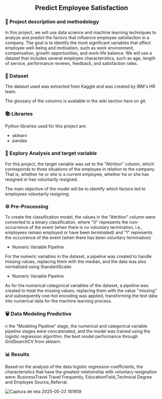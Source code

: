 
<h2 align="center"> Predict Employee Satisfaction </h2>

### 📌 Project description and methodology

In this project, we will use data science and machine learning techniques to analyze and predict the factors that influence employee satisfaction in a company. The goal is to identify the most significant variables that affect employee well-being and motivation, such as work environment, compensation, growth opportunities, and work-life balance. 
We will use a dataset that includes several employee characteristics, such as age, length of service, performance reviews, feedback, and satisfaction rates.

### 📜 Dataset

The dataset used was extracted from Kaggle and was created by IBM's HR team.

The glossary of the columns is available in the wiki section here on git.

### 📚 Libraries

Python libraries used for this project are:

- sklearn
- pandas

### 📍 Explory Analysis and target variable

For this project, the target variable was set to the "Attrition" column, which corresponds to three situations of the employee in relation to the company. That is, whether he or she is a current employee, whether he or she has resigned or has voluntarily resigned.

The main objective of the model will be to identify which factors led to employees voluntarily resigning.

### ⚙️ Pre-Processing

To create the classification model, the values ​​in the "Attrition" column were converted to a binary classification, where "0" represents the non-occurrence of the event (when there is no voluntary termination, i.e., employees remain employed or have been terminated) and "1" represents the occurrence of the event (when there has been voluntary termination)

  - Numeric Variable Pipeline

  For the numeric variables in the dataset, a pipeline was created to handle missing values, replacing them with the median, and the data was also normalized using StandardScaler.

  - Numeric Variable Pipeline

  As for the numerical categorical variables of the dataset, a pipeline was created to treat the missing values, replacing them with the value ''missing'' and subsequently one-hot encoding was applied, transforming the text data into numerical data for the machine learning process.

###  🗑️ Data Modeling Predictive

n the "Modeling Pipeline" stage, the numerical and categorical variable pipeline stages were concatenated, and the model was trained using the logistic regression algorithm.
the best model performance through GridSearchCV from sklearn.

### 📊 Results

Based on the analysis of the data  logistic regression coefficients, the characteristics that have the greatest relationship with voluntary resignation were: BusinessTravel Travel Frequently, EducationField_Technical Degree and Employee Source_Referral.

![Captura de tela 2025-05-23 181959](https://github.com/user-attachments/assets/43cb3b59-c9fc-4e48-84e2-550dde87b0d8)


